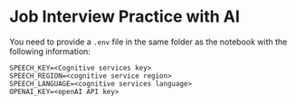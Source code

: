 # Job Interview Practice with AI
 
You need to provide a `.env` file in the same folder as the notebook with the following information:

```
SPEECH_KEY=<Cognitive services key>
SPEECH_REGION=<cognitive service region>
SPEECH_LANGUAGE=<cognitive services language>
OPENAI_KEY=<openAI API key>
```